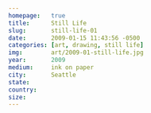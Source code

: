 ```yaml
---
homepage:	true
title:  	Still Life
slug:		still-life-01
date:   	2009-01-15 11:43:56 -0500
categories: [art, drawing, still life]
img:		art/2009-01-still-life.jpg
year:		2009
medium:		ink on paper
city:		Seattle
state:
country:
size:
---
```

